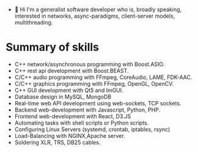 - 👋 Hi
I'm a generalist software developer who is, broadly speaking, interested in networks, async-paradigms, client-server models, multithreading.

# Summary of skills
* C++ network/asynchronous programming with Boost.ASIO.
* C++ rest api development with Boost.BEAST.
* C/C++ audio programming with FFmpeg, CoreAudio, LAME, FDK-AAC.
* C/C++ graphics programming with FFmpeg, OpenGL, OpenCV.
* C++ GUI development with Qt5 and ImGUI.
* Database design in MySQL, MongoDB
* Real-time web API development using web-sockets, TCP sockets.
* Backend web-development with Javascript, Python, PHP.
* Frontend web-development with React, D3.JS
* Automating tasks with shell scripts or Python scripts.
* Configuring Linux Servers (systemd, crontab, iptables, rsync)
* Load-Balancing with NGINX,Apache server. 
* Soldering XLR, TRS, DB25 cables.


<!---
nav-mohan/nav-mohan is a ✨ special ✨ repository because its `README.md` (this file) appears on your GitHub profile.
You can click the Preview link to take a look at your changes.
--->
